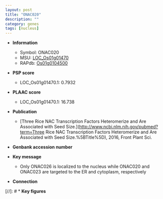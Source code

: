 ```yaml
---
layout: post
title: "ONAC020"
description: ""
category: genes
tags: [nucleus]
---
```


* **Information**  
    + Symbol: ONAC020  
    + MSU: [LOC_Os01g01470](http://rice.plantbiology.msu.edu/cgi-bin/ORF_infopage.cgi?orf=LOC_Os01g01470)  
    + RAPdb: [Os01g0104500](http://rapdb.dna.affrc.go.jp/viewer/gbrowse_details/irgsp1?name=Os01g0104500)  

* **PSP score**  
    + LOC_Os01g01470.1: 0.7932 

* **PLAAC score**  
    + LOC_Os01g01470.1: 16.738 

* **Publication**  
    + [Three Rice NAC Transcription Factors Heteromerize and Are Associated with Seed Size.](http://www.ncbi.nlm.nih.gov/pubmed?term=Three Rice NAC Transcription Factors Heteromerize and Are Associated with Seed Size.%5BTitle%5D), 2016, Front Plant Sci.

* **Genbank accession number**  

* **Key message**  
    + Only ONAC026 is localized to the nucleus while ONAC020 and ONAC023 are targeted to the ER and cytoplasm, respectively

* **Connection**  

[//]: # * **Key figures**  


